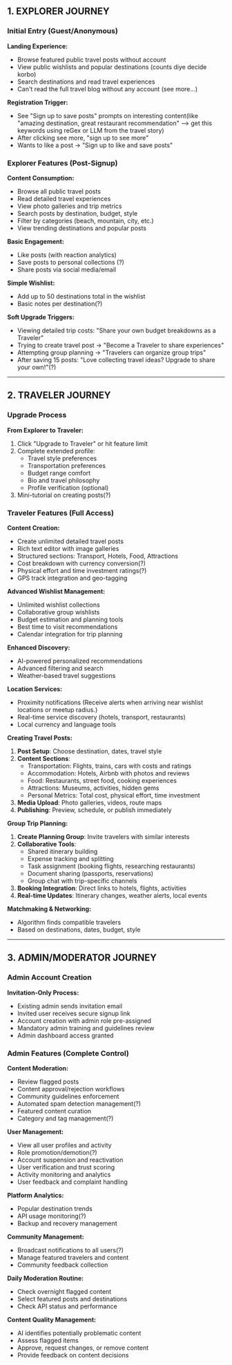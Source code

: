 ## 1. EXPLORER JOURNEY

### Initial Entry (Guest/Anonymous)
**Landing Experience:**
- Browse featured public travel posts without account
- View public wishlists and popular destinations (counts diye decide korbo)
- Search destinations and read travel experiences
- Can't read the full travel blog without any account (see more...)

**Registration Trigger:**
- See "Sign up to save posts" prompts on interesting content(like "amazing destination, great restaurant recommendation" --> get this keywords using reGex or LLM from the travel story)
- After clicking see more, "sign up to see more"
- Wants to like a post → "Sign up to like and save posts"

### Explorer Features (Post-Signup)

**Content Consumption:**
- Browse all public travel posts
- Read detailed travel experiences
- View photo galleries and trip metrics
- Search posts by destination, budget, style
- Filter by categories (beach, mountain, city, etc.)
- View trending destinations and popular posts

**Basic Engagement:**
- Like posts (with reaction analytics)
- Save posts to personal collections (?)
- Share posts via social media/email

**Simple Wishlist:**
- Add up to 50 destinations total in the wishlist
- Basic notes per destination(?)

**Soft Upgrade Triggers:**
- Viewing detailed trip costs: "Share your own budget breakdowns as a Traveler"
- Trying to create travel post → "Become a Traveler to share experiences"
- Attempting group planning → "Travelers can organize group trips"
- After saving 15 posts: "Love collecting travel ideas? Upgrade to share your own!"(?)

---

## 2. TRAVELER JOURNEY

### Upgrade Process
**From Explorer to Traveler:**
1. Click "Upgrade to Traveler" or hit feature limit
2. Complete extended profile:
   - Travel style preferences
   - Transportation preferences
   - Budget range comfort
   - Bio and travel philosophy
   - Profile verification (optional)
3. Mini-tutorial on creating posts(?)

### Traveler Features (Full Access)

**Content Creation:**
- Create unlimited detailed travel posts
- Rich text editor with image galleries
- Structured sections: Transport, Hotels, Food, Attractions
- Cost breakdown with currency conversion(?)
- Physical effort and time investment ratings(?)
- GPS track integration and geo-tagging

**Advanced Wishlist Management:**
- Unlimited wishlist collections
- Collaborative group wishlists
- Budget estimation and planning tools
- Best time to visit recommendations
- Calendar integration for trip planning

**Enhanced Discovery:**
- AI-powered personalized recommendations
- Advanced filtering and search
- Weather-based travel suggestions

**Location Services:**
- Proximity notifications (Receive alerts when arriving near wishlist locations or meetup radius.)
- Real-time service discovery (hotels, transport, restaurants)
- Local currency and language tools

**Creating Travel Posts:**
1. **Post Setup**: Choose destination, dates, travel style
2. **Content Sections**:
   - Transportation: Flights, trains, cars with costs and ratings
   - Accommodation: Hotels, Airbnb with photos and reviews
   - Food: Restaurants, street food, cooking experiences
   - Attractions: Museums, activities, hidden gems
   - Personal Metrics: Total cost, physical effort, time investment
3. **Media Upload**: Photo galleries, videos, route maps
4. **Publishing**: Preview, schedule, or publish immediately

**Group Trip Planning:**
1. **Create Planning Group**: Invite travelers with similar interests
2. **Collaborative Tools**:
   - Shared itinerary building
   - Expense tracking and splitting
   - Task assignment (booking flights, researching restaurants)
   - Document sharing (passports, reservations)
   - Group chat with trip-specific channels
3. **Booking Integration**: Direct links to hotels, flights, activities
4. **Real-time Updates**: Itinerary changes, weather alerts, local events

**Matchmaking & Networking:**
- Algorithm finds compatible travelers
- Based on destinations, dates, budget, style

---

## 3. ADMIN/MODERATOR JOURNEY

### Admin Account Creation
**Invitation-Only Process:**
- Existing admin sends invitation email
- Invited user receives secure signup link
- Account creation with admin role pre-assigned
- Mandatory admin training and guidelines review
- Admin dashboard access granted

### Admin Features (Complete Control)

**Content Moderation:**
- Review flagged posts 
- Content approval/rejection workflows
- Community guidelines enforcement
- Automated spam detection management(?)
- Featured content curation
- Category and tag management(?)

**User Management:**
- View all user profiles and activity
- Role promotion/demotion(?)
- Account suspension and reactivation
- User verification and trust scoring
- Activity monitoring and analytics
- User feedback and complaint handling

**Platform Analytics:**
- Popular destination trends
- API usage monitoring(?)
- Backup and recovery management

**Community Management:**
- Broadcast notifications to all users(?)
- Manage featured travelers and content
- Community feedback collection

**Daily Moderation Routine:**
- Check overnight flagged content
- Select featured posts and destinations
- Check API status and performance

**Content Quality Management:**
- AI identifies potentially problematic content
- Assess flagged items
- Approve, request changes, or remove content
- Provide feedback on content decisions